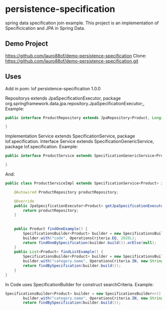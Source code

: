 # persistence-specification
spring data specification join example.
This project is an implementation of Specificication and JPA in Spring Data.

## Demo Project

https://github.com/lauro88of/demo-persistence-specification
Clone:
https://github.com/lauro88of/demo-persistence-specification.git

## Uses
Add in pom:
<dependency>
   <groupId>lof</groupId>
  <artifactId>persistence-specification</artifactId>
  <version>1.0.0</version>
</dependency>

Repositorys extends JpaSpecificationExecutor, package org.springframework.data.jpa.repository.JpaSpecificationExecutor;, 
Example:
```java
public interface ProductRepository extends JpaRepository<Product, Long>, JpaSpecificationExecutor<Product> {

}
```
Implementation Service extends SpecificationService, package lof.specification.
Interface Service extends SpecificationGenericService, package lof.specification.
Example:
```java
public interface ProductService extends SpecificationGenericService<Product> {

}
```
And:
```java
public class ProductServiceImpl extends SpecificationService<Product> implements ProductService {

	@Autowired ProductRepository productRepository;

	@Override
	public JpaSpecificationExecutor<Product> getJpaSpecificationExecutor() {
		return productRepository;
	}
	
	
	public Product findOneExample() {
		SpecificationsBuilder<Product> builder = new SpecificationsBuilder<>();
		builder.with("code", OperationsCriteria.EQ, 2020L);
		return findOneBySpecification(builder.build()).orElse(null);
	}
	public List<Product> findListExample() {
		SpecificationsBuilder<Product> builder = new SpecificationsBuilder<>();
		builder.with("category.name", OperationsCriteria.IN, new String[] {"Mobile", "Clouthes"});
		return findBySpecification(builder.build());
	}
}
```

In Code uses SpecificationBuilder for construct searchCriteria.
Example:
```java
SpecificationsBuilder<Product> builder = new SpecificationsBuilder<>();
		builder.with("category.name", OperationsCriteria.IN, new String[] {"Mobile", "Clouthes"});
		return findBySpecification(builder.build());
```
  
